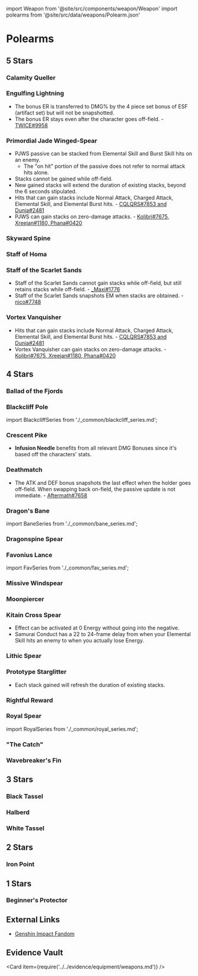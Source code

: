 import Weapon from '@site/src/components/weapon/Weapon'
import polearms from '@site/src/data/weapons/Polearm.json'

# Polearms

## 5 Stars

### Calamity Queller

<Weapon weapon="Calamity Queller" weapons={polearms} />

### Engulfing Lightning

<Weapon weapon="Engulfing Lightning" weapons={polearms}>

* The bonus ER is transferred to DMG% by the 4 piece set bonus of ESF (artifact set) but will not be snapshotted.
* The bonus ER stays even after the character goes off-field. - [TWICE\#9958](../../evidence/equipment/weapons.md#engulfing-lightning-er-buff-and-off-field-interaction)

</Weapon>

### Primordial Jade Winged-Spear

<Weapon weapon="Primordial Jade Winged-Spear" weapons={polearms}>

* PJWS passive can be stacked from Elemental Skill and Burst Skill hits on an enemy.
  * The "on hit" portion of the passive does not refer to normal attack hits alone.
* Stacks cannot be gained while off-field.
* New gained stacks will extend the duration of existing stacks, beyond the 6 seconds stipulated.
* Hits that can gain stacks include Normal Attack, Charged Attack, Elemental Skill, and Elemental Burst hits. - [CQLQRS\#7853 and Dunia\#2481](../../evidence/equipment/weapons.md#weapon-stacks-on-hit)
* PJWS can gain stacks on zero-damage attacks. - [Kolibri\#7675, Xreejan\#1180, Phana\#0420](../../evidence/equipment/weapons.md#weapon-stacks-and-zero-damage-attacks)

</Weapon>

### Skyward Spine

<Weapon weapon="Skyward Spine" weapons={polearms} />

### Staff of Homa

<Weapon weapon="Staff of Homa" weapons={polearms} />

### Staff of the Scarlet Sands

<Weapon weapon="Staff of the Scarlet Sands" weapons={polearms}>

* Staff of the Scarlet Sands cannot gain stacks while off-field, but still retains stacks while off-field. - [\_Maxi#1776](../../evidence/equipment/weapons.md#staff-of-the-scarlet-sands)
* Staff of the Scarlet Sands snapshots EM when stacks are obtained. - [nico\#7748](../../evidence/equipment/weapons.md#staff-of-the-scarlet-sands-stacks-snapshot)

</Weapon>

### Vortex Vanquisher

<Weapon weapon="Vortex Vanquisher" weapons={polearms}>

* Hits that can gain stacks include Normal Attack, Charged Attack, Elemental Skill, and Elemental Burst hits. - [CQLQRS#7853 and Dunia#2481](../../evidence/equipment/weapons.md#weapon-stacks-on-hit)
* Vortex Vanquisher can gain stacks on zero-damage attacks. - [Kolibri\#7675, Xreejan\#1180, Phana\#0420](../../evidence/equipment/weapons.md#weapon-stacks-and-zero-damage-attacks)

</Weapon>

## 4 Stars

### Ballad of the Fjords

<Weapon weapon="Ballad of the Fjords" weapons={polearms} />

### Blackcliff Pole

<Weapon weapon="Blackcliff Pole" weapons={polearms}>

import BlackcliffSeries from './\_common/blackcliff_series.md';

<BlackcliffSeries/>

</Weapon>

### Crescent Pike

<Weapon weapon="Crescent Pike" weapons={polearms}>

* **Infusion Needle** benefits from all relevant DMG Bonuses since it's based off the characters' stats.

</Weapon>

### Deathmatch

<Weapon weapon="Deathmatch" weapons={polearms}>

* The ATK and DEF bonus snapshots the last effect when the holder goes off-field. When swapping back on-field, the passive update is not immediate. - [Aftermath\#7658](../../evidence/equipment/weapons.md#deathmatch-passive-snapshot)

</Weapon>

### Dragon's Bane

<Weapon weapon="Dragon's Bane" weapons={polearms}>

import BaneSeries from './\_common/bane_series.md';

<BaneSeries/>

</Weapon>

### Dragonspine Spear

<Weapon weapon="Dragonspine Spear" weapons={polearms} />

### Favonius Lance

<Weapon weapon="Favonius Lance" weapons={polearms}>

import FavSeries from './\_common/fav_series.md';

<FavSeries/>

</Weapon>

### Missive Windspear

<Weapon weapon="Missive Windspear" weapons={polearms} />

### Moonpiercer

<Weapon weapon="Moonpiercer" weapons={polearms} />

### Kitain Cross Spear

<Weapon weapon="Kitain Cross Spear" weapons={polearms}>

* Effect can be activated at 0 Energy without going into the negative.
* Samurai Conduct has a 22 to 24-frame delay from when your Elemental Skill hits an enemy to when you actually lose Energy.

</Weapon>

### Lithic Spear

<Weapon weapon="Lithic Spear" weapons={polearms} />

### Prototype Starglitter

<Weapon weapon="Prototype Starglitter" weapons={polearms}>

* Each stack gained will refresh the duration of existing stacks.

</Weapon>

### Rightful Reward

<Weapon weapon="Rightful Reward" weapons={polearms} />

### Royal Spear

<Weapon weapon="Royal Spear" weapons={polearms}>

import RoyalSeries from './\_common/royal_series.md';

<RoyalSeries/>

</Weapon>

### "The Catch"

<Weapon weapon='"The Catch"' weapons={polearms} />

### Wavebreaker's Fin

<Weapon weapon="Wavebreaker's Fin" weapons={polearms} />

## 3 Stars

### Black Tassel

<Weapon weapon="Black Tassel" weapons={polearms} />

### Halberd

<Weapon weapon="Halberd" weapons={polearms} />

### White Tassel

<Weapon weapon="White Tassel" weapons={polearms} />

## 2 Stars

### Iron Point

<Weapon weapon="Iron Point" weapons={polearms} />

## 1 Stars

### Beginner's Protector

<Weapon weapon="Beginner's Protector" weapons={polearms} />

## External Links

* [Genshin Impact Fandom](https://genshin-impact.fandom.com/wiki/Polearms)

## Evidence Vault

<Card item={require('../../evidence/equipment/weapons.md')} />
